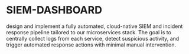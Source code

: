 # SIEM-DASHBOARD
design and implement a fully automated, cloud-native SIEM and incident response pipeline tailored to our microservices stack. The goal is to centrally collect logs from each service, detect suspicious activity, and trigger automated response actions with minimal manual intervention.
